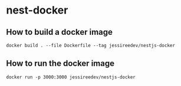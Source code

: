 # nest-docker

## How to build a docker image

```
docker build . --file Dockerfile --tag jessireedev/nestjs-docker
```

## How to run the docker image

```
docker run -p 3000:3000 jessireedev/nestjs-docker
```
